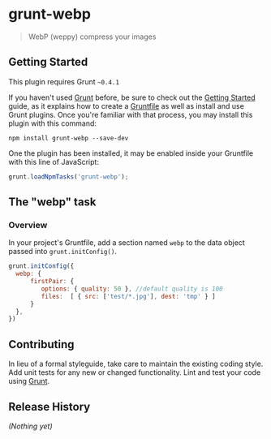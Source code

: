# grunt-webp

> WebP (weppy) compress your images

## Getting Started
This plugin requires Grunt `~0.4.1`

If you haven't used [Grunt](http://gruntjs.com/) before, be sure to check out the [Getting Started](http://gruntjs.com/getting-started) guide, as it explains how to create a [Gruntfile](http://gruntjs.com/sample-gruntfile) as well as install and use Grunt plugins. Once you're familiar with that process, you may install this plugin with this command:

```shell
npm install grunt-webp --save-dev
```

One the plugin has been installed, it may be enabled inside your Gruntfile with this line of JavaScript:

```js
grunt.loadNpmTasks('grunt-webp');
```

## The "webp" task

### Overview
In your project's Gruntfile, add a section named `webp` to the data object passed into `grunt.initConfig()`.

```js
grunt.initConfig({
  webp: {
      firstPair: {
         options: { quality: 50 }, //default quality is 100
         files:  [ { src: ['test/*.jpg'], dest: 'tmp' } ]
      } 
  },
})
```


## Contributing
In lieu of a formal styleguide, take care to maintain the existing coding style. Add unit tests for any new or changed functionality. Lint and test your code using [Grunt](http://gruntjs.com/).

## Release History
_(Nothing yet)_
